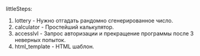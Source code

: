 littleSteps:

1. lottery - Нужно отгадать рандомно сгенерированное число.
2. calculator - Простейший калькулятор.
3. accesslvl - Запрос авторизации и прекращение программы после 3 неверных попыток.
4. html_template - HTML шаблон.
